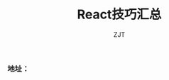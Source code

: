 ﻿---
layout: post
title: "React技巧汇总 "
subtitle: ""
author: "ZJT"
header-style: text
tags:
  - react
---

### 地址：






